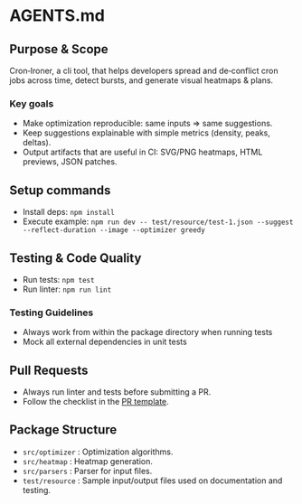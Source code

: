 # AGENTS.md

## Purpose & Scope

Cron‑Ironer, a cli tool, that helps developers spread and de‑conflict cron jobs across time, detect bursts, and generate visual heatmaps & plans.

### Key goals

- Make optimization reproducible: same inputs ⇒ same suggestions.
- Keep suggestions explainable with simple metrics (density, peaks, deltas).
- Output artifacts that are useful in CI: SVG/PNG heatmaps, HTML previews, JSON patches.

## Setup commands

- Install deps: `npm install`
- Execute example: `npm run dev -- test/resource/test-1.json --suggest --reflect-duration --image --optimizer greedy`

## Testing & Code Quality

- Run tests: `npm test`
- Run linter: `npm run lint`

### Testing Guidelines
- Always work from within the package directory when running tests
- Mock all external dependencies in unit tests

## Pull Requests

- Always run linter and tests before submitting a PR.
- Follow the checklist in the [PR template](.github/pull_request_template.md).

## Package Structure

- `src/optimizer` : Optimization algorithms.
- `src/heatmap` : Heatmap generation.
- `src/parsers` : Parser for input files.
- `test/resource` : Sample input/output files used on documentation and testing.

